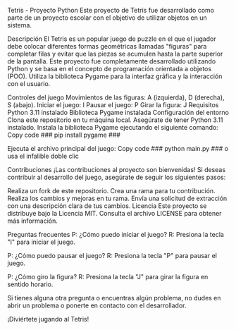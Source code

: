 Tetris - Proyecto Python
Este proyecto de Tetris fue desarrollado como parte de un proyecto escolar con el objetivo de utilizar objetos en un sistema.

Descripción
El Tetris es un popular juego de puzzle en el que el jugador debe colocar diferentes formas geométricas llamadas "figuras" para completar filas y evitar que las piezas se acumulen hasta la parte superior de la pantalla.
Este proyecto fue completamente desarrollado utilizando Python y se basa en el concepto de programación orientada a objetos (POO). Utiliza la biblioteca Pygame para la interfaz gráfica y la interacción con el usuario.

Controles del juego
Movimientos de las figuras: A (izquierda), D (derecha), S (abajo).
Iniciar el juego: I
Pausar el juego: P
Girar la figura: J
Requisitos
Python 3.11 instalado
Biblioteca Pygame instalada
Configuración del entorno
Clona este repositorio en tu máquina local.
Asegúrate de tener Python 3.11 instalado.
Instala la biblioteca Pygame ejecutando el siguiente comando:
Copy code  ###  pip install pygame   ###

Ejecuta el archivo principal del juego:
Copy code  ###    python main.py    ###
o usa el infalible doble clic

Contribuciones
¡Las contribuciones al proyecto son bienvenidas! Si deseas contribuir al desarrollo del juego, asegúrate de seguir los siguientes pasos:

Realiza un fork de este repositorio.
Crea una rama para tu contribución.
Realiza los cambios y mejoras en tu rama.
Envía una solicitud de extracción con una descripción clara de tus cambios.
Licencia
Este proyecto se distribuye bajo la Licencia MIT. Consulta el archivo LICENSE para obtener más información.

Preguntas frecuentes
P: ¿Cómo puedo iniciar el juego?
R: Presiona la tecla "I" para iniciar el juego.

P: ¿Cómo puedo pausar el juego?
R: Presiona la tecla "P" para pausar el juego.

P: ¿Cómo giro la figura?
R: Presiona la tecla "J" para girar la figura en sentido horario.

Si tienes alguna otra pregunta o encuentras algún problema, no dudes en abrir un problema o ponerte en contacto con el desarrollador.

¡Diviértete jugando al Tetris!
